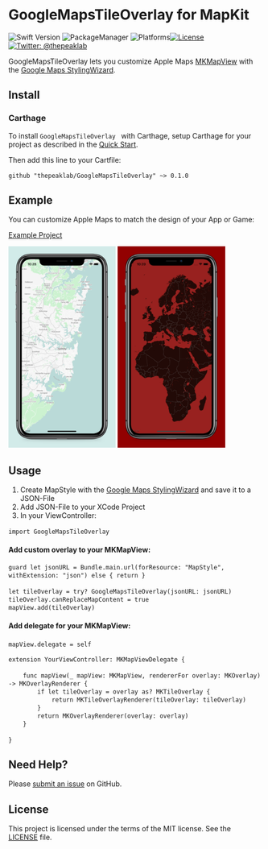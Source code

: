 # GoogleMapsTileOverlay for MapKit

![Swift Version](https://img.shields.io/badge/Swift-4.1.2-orange.svg)
![PackageManager](https://img.shields.io/badge/PackageManager-Carthage-brightgreen.svg?style=flat)
![Platforms](https://img.shields.io/badge/Platforms-iOS|tvOS-yellow.svg?style=flat)[![License](https://img.shields.io/badge/License-MIT-green.svg?style=flat)](https://github.com/thepeaklab/GoogleMapsTileOverlay/blob/master/LICENSE)
[![Twitter: @thepeaklab](https://img.shields.io/badge/contact-@thepeaklab-009fee.svg?style=flat)](https://twitter.com/thepeaklab)

GoogleMapsTileOverlay lets you customize Apple Maps [MKMapView](https://developer.apple.com/documentation/mapkit?changes=_8) with the [Google Maps StylingWizard](https://mapstyle.withgoogle.com).


## Install

### Carthage

To install `GoogleMapsTileOverlay ` with Carthage, setup Carthage for your project as described in the [Quick Start](https://github.com/Carthage/Carthage#quick-start).

Then add this line to your Cartfile:

```
github "thepeaklab/GoogleMapsTileOverlay" ~> 0.1.0
```

## Example
You can customize Apple Maps to match the design of your App or Game:

[Example Project](Example)

<img src="Example/Screenshot1.png" height="400">
<img src="Example/Screenshot2.png" height="400">

## Usage

1. Create MapStyle with the [Google Maps StylingWizard](https://mapstyle.withgoogle.com) and save it to a JSON-File
2. Add JSON-File to your XCode Project
3. In your ViewController: 

```import GoogleMapsTileOverlay```
 
#### Add custom overlay to your MKMapView:

```
guard let jsonURL = Bundle.main.url(forResource: "MapStyle", withExtension: "json") else { return }

let tileOverlay = try? GoogleMapsTileOverlay(jsonURL: jsonURL)
tileOverlay.canReplaceMapContent = true
mapView.add(tileOverlay)

```

#### Add delegate for your MKMapView:

```mapView.delegate = self```

```
extension YourViewController: MKMapViewDelegate {

    func mapView(_ mapView: MKMapView, rendererFor overlay: MKOverlay) -> MKOverlayRenderer {
        if let tileOverlay = overlay as? MKTileOverlay {
            return MKTileOverlayRenderer(tileOverlay: tileOverlay)
        }
        return MKOverlayRenderer(overlay: overlay)
    }
    
}
```

## Need Help?

Please [submit an issue](https://github.com/thepeaklab/GoogleMapsTileOverlay/issues) on GitHub.

## License

This project is licensed under the terms of the MIT license. See the [LICENSE](LICENSE) file.